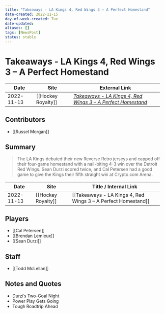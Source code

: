 ```yaml
---
title: "Takeaways - LA Kings 4, Red Wings 3 – A Perfect Homestand"
date-created: 2022-11-15
day-of-week-created: Tue
date-updated: 
aliases: []
tags: [NewsPost]
status: stable
---
```


# Takeaways - LA Kings 4, Red Wings 3 – A Perfect Homestand

| Date       | Site               | External Link                                                                                                                         |
| ---------- | ------------------ | ------------------------------------------------------------------------------------------------------------------------------------- |
| 2022-11-13 | [[Hockey Royalty]] | [*Takeaways - LA Kings 4, Red Wings 3 – A Perfect Homestand*](https://hockeyroyalty.com/2022/11/13/takeaways-la-kings-4-red-wings-3/) |

## Contributors
- [[Russel Morgan]]

## Summary
> The LA Kings debuted their new Reverse Retro jerseys and capped off their four-game homestand with a nail-biting 4-3 win over the Detroit Red Wings. Sean Durzi scored twice, and Cal Petersen had a good game to give the Kings their fifth straight win at Crypto.com Arena.

| Date       | Site               | Title / Internal Link                                         |
| ---------- | ------------------ | ------------------------------------------------------------- |
| 2022-11-13 | [[Hockey Royalty]] | [[Takeaways - LA Kings 4, Red Wings 3 – A Perfect Homestand]] |

## Players
- [[Cal Petersen]]
- [[Brendan Lemieux]]
- [[Sean Durzi]]

## Staff
- [[Todd McLellan]]

## Notes and Quotes
- Durzi’s Two-Goal Night
- Power Play Gets Going
- Tough Roadtrip Ahead

